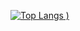 [![Top Langs](https://github-readme-stats.vercel.app/api/top-langs/?username=nyohoo&layout=compact&theme=onedark)
)](https://github.com/anuraghazra/github-readme-stats)
